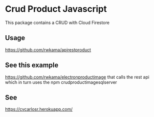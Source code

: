 # Crud Product Javascript

This package contains a CRUD with Cloud Firestore
## Usage


https://github.com/rwkama/apirestproduct


## See this example 

https://github.com/rwkama/electronproductimage that calls the rest api which in turn uses the npm crudproductimagesqlserver


## See

https://cvcarlosr.herokuapp.com/
